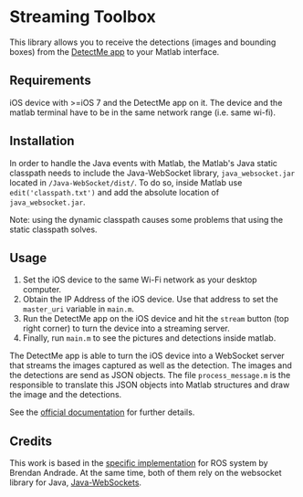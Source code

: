 
Streaming Toolbox
=================

This library allows you to receive the detections (images and bounding boxes) from the [DetectMe app](http://detectme.csail.mit.edu) to your Matlab interface.


Requirements
------------
iOS device with >=iOS 7 and the DetectMe app on it. The device and the matlab terminal have to be in the same network range (i.e. same wi-fi). 



Installation
------------
In order to handle the Java events with Matlab, the Matlab's Java static classpath needs to include the Java-WebSocket library, `java_websocket.jar` located in `/Java-WebSocket/dist/`. To do so, inside Matlab use `edit('classpath.txt')` and add the absolute location of `java_websocket.jar`.  

Note: using the dynamic classpath causes some problems that using the static classpath solves.  


Usage
-----
1) Set the iOS device to the same Wi-Fi network as your desktop computer.
2) Obtain the IP Address of the iOS device. Use that address to set the `master_uri` variable in `main.m`.
3) Run the DetectMe app on the iOS device and hit the `stream` button (top right corner) to turn the device into a streaming server.
4) Finally, run `main.m` to see the pictures and detections inside matlab.

The DetectMe app is able to turn the iOS device into a WebSocket server that streams the images captured as well as the detection. The images and the detections are
send as JSON objects. The file `process_message.m` is the responsible to translate this JSON objects into Matlab structures and draw the image and the detections.

See the [official documentation](detectme.csail.mit.edu/api_documentation/) for further details.


Credits
-------

This work is based in the [specific implementation](https://github.com/BrendanAndrade/web-matlab-bridge) for ROS system by Brendan Andrade.
At the same time, both of them rely on the websocket library for Java, [Java-WebSockets](https://github.com/TooTallNate/Java-WebSocket).

